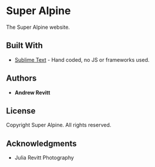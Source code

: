 # Super Alpine

The Super Alpine website.

## Built With

* [Sublime Text](https://www.sublimetext.com) - Hand coded, no JS or frameworks used.

## Authors

* **Andrew Revitt**

## License

Copyright Super Alpine. All rights reserved.

## Acknowledgments

* Julia Revitt Photography